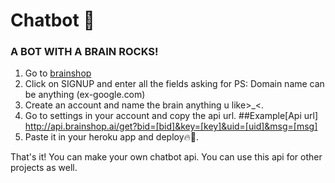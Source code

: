 # Chatbot 🔰
### A BOT WITH A BRAIN ROCKS!
1. Go to [brainshop](http://brainshop.ai)<br>
2. Click on SIGNUP and enter all the fields asking for
PS: Domain name can be anything (ex-google.com)
3. Create an account and name the brain anything u like>_<. <br>
4. Go to settings in your account and copy the api url.
##Example[Api url] 
http://api.brainshop.ai/get?bid=[bid]&key=[key]&uid=[uid]&msg=[msg]<br>
5. Paste it in your heroku app and deploy🔥💖.<br>

That's it! You can make your own chatbot api. You can use this api for other projects as well.
